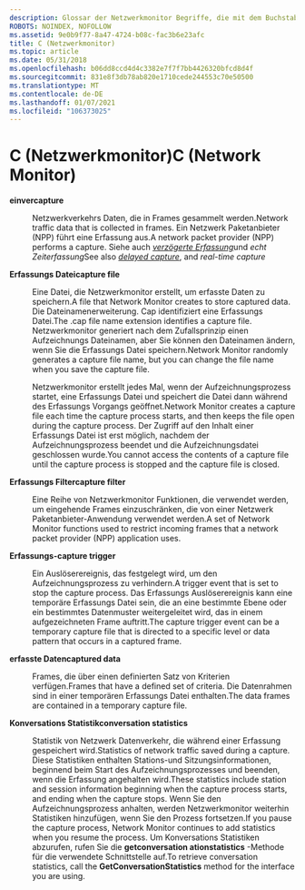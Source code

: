 ```yaml
---
description: Glossar der Netzwerkmonitor Begriffe, die mit dem Buchstaben C beginnen.
ROBOTS: NOINDEX, NOFOLLOW
ms.assetid: 9e0b9f77-8a47-4724-b08c-fac3b6e23afc
title: C (Netzwerkmonitor)
ms.topic: article
ms.date: 05/31/2018
ms.openlocfilehash: b06dd8ccd4d4c3382e7f7f7bb4426320bfcd8d4f
ms.sourcegitcommit: 831e8f3db78ab820e1710cede244553c70e50500
ms.translationtype: MT
ms.contentlocale: de-DE
ms.lasthandoff: 01/07/2021
ms.locfileid: "106373025"
---
```

# <a name="c-network-monitor"></a><span data-ttu-id="4b49e-103">C (Netzwerkmonitor)</span><span class="sxs-lookup"><span data-stu-id="4b49e-103">C (Network Monitor)</span></span>

<dl> <dt>

<span data-ttu-id="4b49e-104"><span id="_netmon_capture_gly"></span><span id="_NETMON_CAPTURE_GLY"></span>**einver**</span><span class="sxs-lookup"><span data-stu-id="4b49e-104"><span id="_netmon_capture_gly"></span><span id="_NETMON_CAPTURE_GLY"></span>**capture**</span></span>
</dt> <dd>

<span data-ttu-id="4b49e-105">Netzwerkverkehrs Daten, die in Frames gesammelt werden.</span><span class="sxs-lookup"><span data-stu-id="4b49e-105">Network traffic data that is collected in frames.</span></span> <span data-ttu-id="4b49e-106">Ein Netzwerk Paketanbieter (NPP) führt eine Erfassung aus.</span><span class="sxs-lookup"><span data-stu-id="4b49e-106">A network packet provider (NPP) performs a capture.</span></span> <span data-ttu-id="4b49e-107">Siehe auch [*verzögerte Erfassung*](d.md)und *echt Zeiterfassung*</span><span class="sxs-lookup"><span data-stu-id="4b49e-107">See also [*delayed capture*](d.md), and *real-time capture*</span></span>

</dd> <dt>

<span data-ttu-id="4b49e-108"><span id="_netmon_capture_file_gly"></span><span id="_NETMON_CAPTURE_FILE_GLY"></span>**Erfassungs Datei**</span><span class="sxs-lookup"><span data-stu-id="4b49e-108"><span id="_netmon_capture_file_gly"></span><span id="_NETMON_CAPTURE_FILE_GLY"></span>**capture file**</span></span>
</dt> <dd>

<span data-ttu-id="4b49e-109">Eine Datei, die Netzwerkmonitor erstellt, um erfasste Daten zu speichern.</span><span class="sxs-lookup"><span data-stu-id="4b49e-109">A file that Network Monitor creates to store captured data.</span></span> <span data-ttu-id="4b49e-110">Die Dateinamenerweiterung. Cap identifiziert eine Erfassungs Datei.</span><span class="sxs-lookup"><span data-stu-id="4b49e-110">The .cap file name extension identifies a capture file.</span></span> <span data-ttu-id="4b49e-111">Netzwerkmonitor generiert nach dem Zufallsprinzip einen Aufzeichnungs Dateinamen, aber Sie können den Dateinamen ändern, wenn Sie die Erfassungs Datei speichern.</span><span class="sxs-lookup"><span data-stu-id="4b49e-111">Network Monitor randomly generates a capture file name, but you can change the file name when you save the capture file.</span></span>

<span data-ttu-id="4b49e-112">Netzwerkmonitor erstellt jedes Mal, wenn der Aufzeichnungsprozess startet, eine Erfassungs Datei und speichert die Datei dann während des Erfassungs Vorgangs geöffnet.</span><span class="sxs-lookup"><span data-stu-id="4b49e-112">Network Monitor creates a capture file each time the capture process starts, and then keeps the file open during the capture process.</span></span> <span data-ttu-id="4b49e-113">Der Zugriff auf den Inhalt einer Erfassungs Datei ist erst möglich, nachdem der Aufzeichnungsprozess beendet und die Aufzeichnungsdatei geschlossen wurde.</span><span class="sxs-lookup"><span data-stu-id="4b49e-113">You cannot access the contents of a capture file until the capture process is stopped and the capture file is closed.</span></span>

</dd> <dt>

<span data-ttu-id="4b49e-114"><span id="_netmon_capture_filter_gly"></span><span id="_NETMON_CAPTURE_FILTER_GLY"></span>**Erfassungs Filter**</span><span class="sxs-lookup"><span data-stu-id="4b49e-114"><span id="_netmon_capture_filter_gly"></span><span id="_NETMON_CAPTURE_FILTER_GLY"></span>**capture filter**</span></span>
</dt> <dd>

<span data-ttu-id="4b49e-115">Eine Reihe von Netzwerkmonitor Funktionen, die verwendet werden, um eingehende Frames einzuschränken, die von einer Netzwerk Paketanbieter-Anwendung verwendet werden.</span><span class="sxs-lookup"><span data-stu-id="4b49e-115">A set of Network Monitor functions used to restrict incoming frames that a network packet provider (NPP) application uses.</span></span>

</dd> <dt>

<span data-ttu-id="4b49e-116"><span id="_netmon_capture_trigger_gly"></span><span id="_NETMON_CAPTURE_TRIGGER_GLY"></span>**Erfassungs-**</span><span class="sxs-lookup"><span data-stu-id="4b49e-116"><span id="_netmon_capture_trigger_gly"></span><span id="_NETMON_CAPTURE_TRIGGER_GLY"></span>**capture trigger**</span></span>
</dt> <dd>

<span data-ttu-id="4b49e-117">Ein Auslöserereignis, das festgelegt wird, um den Aufzeichnungsprozess zu verhindern.</span><span class="sxs-lookup"><span data-stu-id="4b49e-117">A trigger event that is set to stop the capture process.</span></span> <span data-ttu-id="4b49e-118">Das Erfassungs Auslöserereignis kann eine temporäre Erfassungs Datei sein, die an eine bestimmte Ebene oder ein bestimmtes Datenmuster weitergeleitet wird, das in einem aufgezeichneten Frame auftritt.</span><span class="sxs-lookup"><span data-stu-id="4b49e-118">The capture trigger event can be a temporary capture file that is directed to a specific level or data pattern that occurs in a captured frame.</span></span>

</dd> <dt>

<span data-ttu-id="4b49e-119"><span id="_netmon_captured_data_gly"></span><span id="_NETMON_CAPTURED_DATA_GLY"></span>**erfasste Daten**</span><span class="sxs-lookup"><span data-stu-id="4b49e-119"><span id="_netmon_captured_data_gly"></span><span id="_NETMON_CAPTURED_DATA_GLY"></span>**captured data**</span></span>
</dt> <dd>

<span data-ttu-id="4b49e-120">Frames, die über einen definierten Satz von Kriterien verfügen.</span><span class="sxs-lookup"><span data-stu-id="4b49e-120">Frames that have a defined set of criteria.</span></span> <span data-ttu-id="4b49e-121">Die Datenrahmen sind in einer temporären Erfassungs Datei enthalten.</span><span class="sxs-lookup"><span data-stu-id="4b49e-121">The data frames are contained in a temporary capture file.</span></span>

</dd> <dt>

<span data-ttu-id="4b49e-122"><span id="_netmon_conversation_statistics_gly"></span><span id="_NETMON_CONVERSATION_STATISTICS_GLY"></span>**Konversations Statistik**</span><span class="sxs-lookup"><span data-stu-id="4b49e-122"><span id="_netmon_conversation_statistics_gly"></span><span id="_NETMON_CONVERSATION_STATISTICS_GLY"></span>**conversation statistics**</span></span>
</dt> <dd>

<span data-ttu-id="4b49e-123">Statistik von Netzwerk Datenverkehr, die während einer Erfassung gespeichert wird.</span><span class="sxs-lookup"><span data-stu-id="4b49e-123">Statistics of network traffic saved during a capture.</span></span> <span data-ttu-id="4b49e-124">Diese Statistiken enthalten Stations-und Sitzungsinformationen, beginnend beim Start des Aufzeichnungsprozesses und beenden, wenn die Erfassung angehalten wird.</span><span class="sxs-lookup"><span data-stu-id="4b49e-124">These statistics include station and session information beginning when the capture process starts, and ending when the capture stops.</span></span> <span data-ttu-id="4b49e-125">Wenn Sie den Aufzeichnungsprozess anhalten, werden Netzwerkmonitor weiterhin Statistiken hinzufügen, wenn Sie den Prozess fortsetzen.</span><span class="sxs-lookup"><span data-stu-id="4b49e-125">If you pause the capture process, Network Monitor continues to add statistics when you resume the process.</span></span> <span data-ttu-id="4b49e-126">Um Konversations Statistiken abzurufen, rufen Sie die **getconversation ationstatistics** -Methode für die verwendete Schnittstelle auf.</span><span class="sxs-lookup"><span data-stu-id="4b49e-126">To retrieve conversation statistics, call the **GetConversationStatistics** method for the interface you are using.</span></span>

</dd> </dl>

 

 



